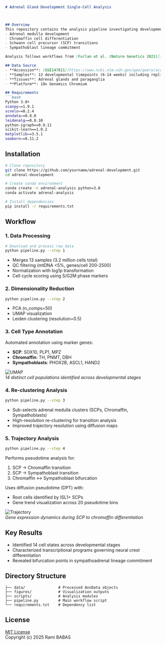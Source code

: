 


```markdown
# Adrenal Gland Development Single-Cell Analysis



## Overview
This repository contains the analysis pipeline investigating developmental transitions in human adrenal glands using single-cell RNA sequencing data. The goal is to identify cell states and transcriptional programs associated with neuroblastoma origins, focusing on:
- Adrenal medulla development
- Chromaffin cell differentiation
- Schwann cell precursor (SCP) transitions
- Sympathoblast lineage commitment

Analysis follows workflows from [Furlan et al. (Nature Genetics 2021)](https://doi.org/10.1038/s41588-021-00818-x).

## Data Source
- **Accession**: [GSE147821](https://www.ncbi.nlm.nih.gov/geo/query/acc.cgi?acc=GSE147821)
- **Samples**: 13 developmental timepoints (6-14 weeks) including replicates
- **Tissues**: Adrenal glands and paraganglia
- **Platform**: 10x Genomics Chromium

## Requirements
```bash
Python 3.8+
scanpy==1.9.1
scvelo==0.2.4
anndata==0.8.0
leidenalg==0.8.10
python-igraph==0.9.11
scikit-learn==1.0.2
matplotlib==3.5.1
seaborn==0.11.2
```

## Installation
```bash
# Clone repository
git clone https://github.com/yourname/adrenal-development.git
cd adrenal-development

# Create conda environment
conda create -n adrenal-analysis python=3.8
conda activate adrenal-analysis

# Install dependencies
pip install -r requirements.txt
```

## Workflow

### 1. Data Processing
```bash
# Download and process raw data
python pipeline.py --step 1
```
- Merges 13 samples (3.2 million cells total)
- QC filtering (mtDNA <5%, genes/cell 200-2500)
- Normalization with log1p transformation
- Cell cycle scoring using S/G2M phase markers

### 2. Dimensionality Reduction
```bash
python pipeline.py --step 2
```
- PCA (n_comps=50)
- UMAP visualization
- Leiden clustering (resolution=0.5)

### 3. Cell Type Annotation
Automated annotation using marker genes:
- **SCP**: SOX10, PLP1, MPZ
- **Chromaffin**: TH, PNMT, DBH
- **Sympathoblasts**: PHOX2B, ASCL1, HAND2

![UMAP](figures/umap_clusters.png)  
*14 distinct cell populations identified across developmental stages*

### 4. Re-clustering Analysis
```bash
python pipeline.py --step 3
```
- Sub-selects adrenal medulla clusters (SCPs, Chromaffin, Sympathoblasts)
- High-resolution re-clustering for transition analysis
- Improved trajectory resolution using diffusion maps

### 5. Trajectory Analysis
```bash
python pipeline.py --step 4
```
Performs pseudotime analysis for:
1. SCP → Chromaffin transition
2. SCP → Sympathoblast transition
3. Chromaffin ↔ Sympathoblast bifurcation

Uses diffusion pseudotime (DPT) with:
- Root cells identified by ISL1+ SCPs
- Gene trend visualization across 20 pseudotime bins

![Trajectory](figures/trajectory_heatmap.png)  
*Gene expression dynamics during SCP to chromaffin differentiation*

## Key Results
- Identified 14 cell states across developmental stages
- Characterized transcriptional programs governing neural crest differentiation
- Revealed bifurcation points in sympathoadrenal lineage commitment

## Directory Structure
```
├── data/               # Processed AnnData objects
├── figures/            # Visualization outputs
├── scripts/            # Analysis modules
├── pipeline.py         # Main workflow script
└── requirements.txt    # Dependency list
```

## License
[MIT License](LICENSE)  
Copyright (c) 2025 Rami BABAS


